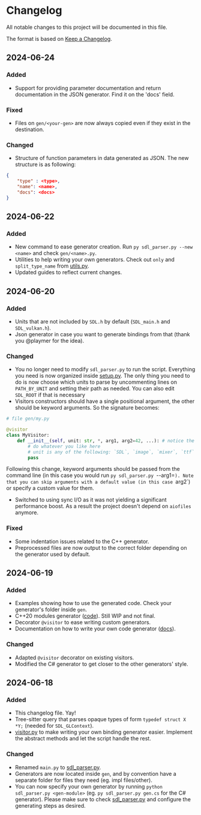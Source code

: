 
# Changelog

All notable changes to this project will be documented in this file.

The format is based on [Keep a Changelog](https://keepachangelog.com/en/1.1.0/).


## 2024-06-24

### Added

- Support for providing parameter documentation and return documentation in the JSON generator. Find it on the 'docs' field.

### Fixed

- Files on `gen/<your-gen>` are now always copied even if they exist in the destination.

### Changed

- Structure of function parameters in data generated as JSON. The new structure is as following:
```json
{
    "type" : <type>,
    "name": <name>,
    "docs": <docs>
}
````



## 2024-06-22

### Added

- New command to ease generator creation. Run `py sdl_parser.py --new <name>` and check `gen/<name>.py`.
- Utilities to help writing your own generators. Check out `only` and `split_type_name` from [utils.py](./utils.py).
- Updated guides to reflect current changes.


## 2024-06-20

### Added

- Units that are not included by `SDL.h` by default (`SDL_main.h` and `SDL_vulkan.h`).
- Json generator in case you want to generate bindings from that (thank you @playmer for the idea).

### Changed

- You no longer need to modify `sdl_parser.py` to run the script. Everything you need is now organized inside [setup.py](./setup.py). The only thing you need to do is now choose which units to parse by uncommenting lines on `PATH_BY_UNIT` and setting their path as needed. You can also edit `SDL_ROOT` if that is necessary
- Visitors constructors should have a single positional argument, the other should be keyword arguments. So the signature becomes:
```py
# file gen/my.py

@visitor
class MyVisitor:
    def __init__(self, unit: str, *, arg1, arg2=42, ...): # notice the * that separates positional and keyword arguments
        # do whatever you like here
        # unit is any of the following: `SDL`, `image`, `mixer`, `ttf` 
        pass
```
Following this change, keyword arguments should be passed from the command line (in this case you would run `py sdl_parser.py `--arg1=<SomeValue>`). Note that you can skip arguments with a default value (in this case `arg2`) or specify a custom value for them.

- Switched to using sync I/O as it was not yielding a significant performance boost. As a result the project doesn't depend on `aiofiles` anymore.

### Fixed

- Some indentation issues related to the C++ generator.
- Preprocessed files are now output to the correct folder depending on the generator used by default.


## 2024-06-19

### Added

- Examples showing how to use the generated code. Check your generator's folder inside `gen`.
- C++20 modules generator ([code](./gen/cpp.py)). Still WIP and not final.
- Decorator `@visitor` to ease writing custom generators.
- Documentation on how to write your own code generator ([docs](./docs/bindings-my-way.md)).


### Changed

- Adapted `@visitor` decorator on existing visitors.
- Modified the C# generator to get closer to the other generators' style.


## 2024-06-18

### Added

- This changelog file. Yay!
- Tree-sitter query that parses opaque types of form `typedef struct X *Y;` (needed for `SDL_GLContext`).
- [visitor.py](./visitor.py) to make writing your own binding generator easier. Implement the abstract methods and let the script handle the rest.


### Changed

- Renamed `main.py` to [sdl_parser.py](./sdl_parser.py).
- Generators are now located inside `gen`, and by convention have a separate folder for files they need (eg. impl files/other).
- You can now specify your own generator by running `python sdl_parser.py <gen-module>` (eg. `py sdl_parser.py gen.cs` for the C# generator). Please make sure to check [sdl_parser.py](./sdl_parser.py) and configure the generating steps as desired.
